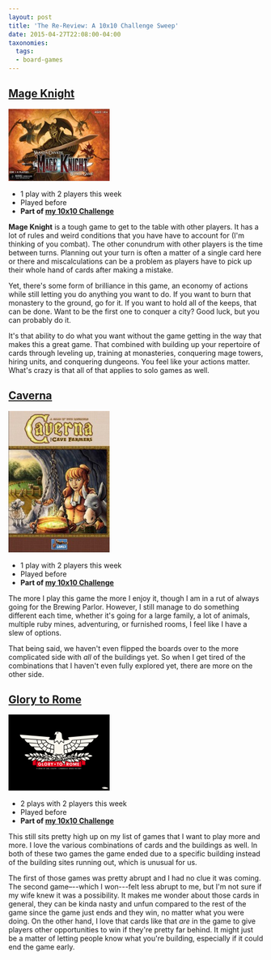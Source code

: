 ```yaml
---
layout: post
title: 'The Re-Review: A 10x10 Challenge Sweep'
date: 2015-04-27T22:08:00-04:00
taxonomies:
  tags:
  - board-games
---
```

## [Mage Knight](https://boardgamegeek.com/boardgame/96848/mage-knight-board-game)

![Mage Knight](../assets/covers/mage-knight.jpg)

- 1 play with 2 players this week
- Played before
- **Part of [my 10x10 Challenge](https://boardgamegeek.com/geeklist/183527/wesbakers-2015-10x10-hardcore-challenge)**

**Mage Knight** is a tough game to get to the table with other players. It has a lot of rules and weird conditions that you have have to account for (I'm thinking of you combat). The other conundrum with other players is the time between turns. Planning out your turn is often a matter of a single card here or there and miscalculations can be a problem as players have to pick up their whole hand of cards after making a mistake.

Yet, there's some form of brilliance in this game, an economy of actions while still letting you do anything you want to do. If you want to burn that monastery to the ground, go for it. If you want to hold all of the keeps, that can be done. Want to be the first one to conquer a city? Good luck, but you can probably do it.

It's that ability to do what you want without the game getting in the way that makes this a great game. That combined with building up your repertoire of cards through leveling up, training at monasteries, conquering mage towers, hiring units, and conquering dungeons. You feel like your actions matter. What's crazy is that all of that applies to solo games as well.

## [Caverna](https://boardgamegeek.com/boardgame/102794/caverna-cave-farmers)

![Caverna](../assets/covers/caverna.jpg)

- 1 play with 2 players this week
- Played before
- **Part of [my 10x10 Challenge](https://boardgamegeek.com/geeklist/183527/wesbakers-2015-10x10-hardcore-challenge)**

The more I play this game the more I enjoy it, though I am in a rut of always going for the Brewing Parlor. However, I still manage to do something different each time, whether it's going for a large family, a lot of animals, multiple ruby mines, adventuring, or furnished rooms, I feel like I have a slew of options.

That being said, we haven't even flipped the boards over to the more complicated side with *all* of the buildings yet. So when I get tired of the combinations that I haven't even fully explored yet, there are more on the other side.

## [Glory to Rome](https://boardgamegeek.com/boardgame/19857/glory-rome)

![Glory to Rome](../assets/covers/glory-to-rome.png)

- 2 plays with 2 players this week
- Played before
- **Part of [my 10x10 Challenge](https://boardgamegeek.com/geeklist/183527/wesbakers-2015-10x10-hardcore-challenge)**

This still sits pretty high up on my list of games that I want to play more and more. I love the various combinations of cards and the buildings as well. In both of these two games the game ended due to a specific building instead of the building sites running out, which is unusual for us.

The first of those games was pretty abrupt and I had no clue it was coming. The second game–--which I won---felt less abrupt to me, but I'm not sure if my wife knew it was a possibility. It makes me wonder about those cards in general, they can be kinda nasty and unfun compared to the rest of the game since the game just ends and they win, no matter what you were doing. On the other hand, I love that cards like that *are* in the game to give players other opportunities to win if they're pretty far behind. It might just be a matter of letting people know what you're building, especially if it could end the game early.
